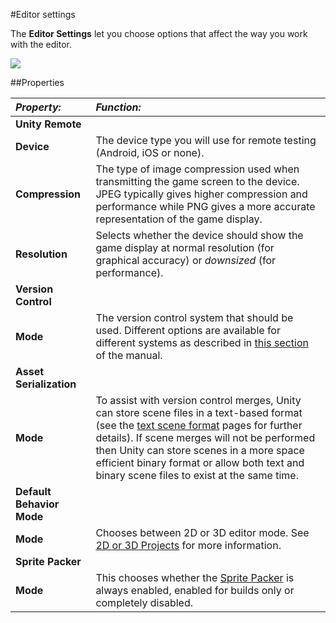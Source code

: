#Editor settings

The __Editor Settings__ let you choose options that affect the way you work with the editor.

![](../uploads/Main/EditorSettings.png) 


##Properties

|**_Property:_** |**_Function:_** |
|:---|:---|
|**Unity Remote** ||
|__Device__|The device type you will use for remote testing (Android, iOS or none).|
|__Compression__ |The type of image compression used when transmitting the game screen to the device. JPEG typically gives higher compression and performance while PNG gives a more accurate representation of the game display. |
|__Resolution__ |Selects whether the device should show the game display at normal resolution (for graphical accuracy) or _downsized_ (for performance). |
|**Version Control** | |
|__Mode__|The version control system that should be used. Different options are available for different systems as described in [this section](VersionControl) of the manual. |
|**Asset Serialization** | |
|__Mode__|To assist with version control merges, Unity can store scene files in a text-based format (see the [text scene format](TextSceneFormat) pages for further details). If scene merges will not be performed then Unity can store scenes in a more space efficient binary format or allow both text and binary scene files to exist at the same time.|
|**Default Behavior Mode** | |
|__Mode__|Chooses between 2D or 3D editor mode. See [2D or 3D Projects](2Dor3D) for more information.|
|**Sprite Packer**| |
|__Mode__|This chooses whether the [Sprite Packer](SpritePacker) is always enabled, enabled for builds only or completely disabled.|
